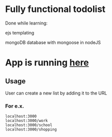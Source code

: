 # Fully functional todolist

Done while learning:

ejs templating

mongoDB database with mongoose in nodeJS

# App is running [here](https://kaajis-todolist.herokuapp.com/) 

## Usage
User can create a new list by adding it to the URL
### For e.x.
```
localhost:3000
localhost:3000/work
localhost:3000/school
localhost:3000/shopping
```
